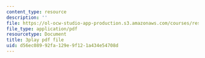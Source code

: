 ```yaml
---
content_type: resource
description: ''
file: https://ol-ocw-studio-app-production.s3.amazonaws.com/courses/res-6-008-digital-signal-processing-spring-2011/d56ec08992fa129e9f121a434e54708d_I9u15zdgJvI.pdf
file_type: application/pdf
resourcetype: Document
title: 3play pdf file
uid: d56ec089-92fa-129e-9f12-1a434e54708d
---
```

